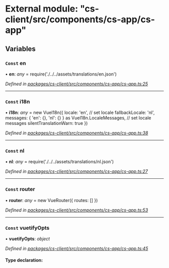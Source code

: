 # External module: "cs-client/src/components/cs-app/cs-app"

## Variables

### `Const` en

• **en**: *any* =  require('./../../assets/translations/en.json')

*Defined in [packages/cs-client/src/components/cs-app/cs-app.ts:25](https://github.com/TNOCS/csnext/blob/34474da7/packages/cs-client/src/components/cs-app/cs-app.ts#L25)*

___

### `Const` i18n

• **i18n**: *any* =  new VueI18n({
  locale: 'en', // set locale
  fallbackLocale: 'nl',
  messages: { 'en': {}, 'nl': {} } as VueI18n.LocaleMessages,  // set locale messages
  silentTranslationWarn: true
})

*Defined in [packages/cs-client/src/components/cs-app/cs-app.ts:38](https://github.com/TNOCS/csnext/blob/34474da7/packages/cs-client/src/components/cs-app/cs-app.ts#L38)*

___

### `Const` nl

• **nl**: *any* =  require('./../../assets/translations/nl.json')

*Defined in [packages/cs-client/src/components/cs-app/cs-app.ts:27](https://github.com/TNOCS/csnext/blob/34474da7/packages/cs-client/src/components/cs-app/cs-app.ts#L27)*

___

### `Const` router

• **router**: *any* =  new VueRouter({ routes: [] })

*Defined in [packages/cs-client/src/components/cs-app/cs-app.ts:53](https://github.com/TNOCS/csnext/blob/34474da7/packages/cs-client/src/components/cs-app/cs-app.ts#L53)*

___

### `Const` vuetifyOpts

• **vuetifyOpts**: *object*

*Defined in [packages/cs-client/src/components/cs-app/cs-app.ts:45](https://github.com/TNOCS/csnext/blob/34474da7/packages/cs-client/src/components/cs-app/cs-app.ts#L45)*

#### Type declaration:
